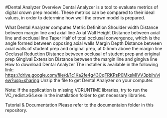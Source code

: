 #Dental Analyzer
Overview
Dental Analyzer is a tool to evaluate metrics of digital crown prep models. These metrics can be compared to their ideal values, in order to determine how well the crown model is prepared.

What Dental Analyzer computes
Metric	Definition
Shoulder width	Distance between margin line and axial line
Axial Wall Height	Distance between axial line and occlusal line
Taper	Half of total occlusal convergence, which is the angle formed between opposing axial walls
Margin Depth	Distance between axial walls of student prep and original prep, at 0.5mm above the margin line
Occlusal Reduction	Distance between occlusal of student prep and original prep
Gingival Extension	Distance between the margin line and gingiva line
How to download Dental Analyzer
The installer is available in the following link: https://drive.google.com/file/d/1c1Ka2fe4g43CqFRKPsP0MksMIVV3pbih/view?usp=sharing Unzip the file to get Dental Analyzer on your computer.

Note: If the application is missing VCRUNTIME libraries, try to run the VC_redist.x64.exe in the installation folder to get necessary libraries.

Tutorial & Documentation
Please refer to the documentaion folder in this repository.
